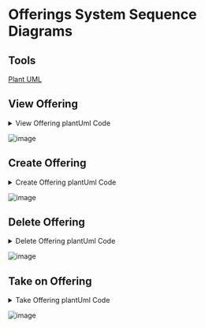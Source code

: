 # Offerings System Sequence Diagrams

## Tools

[Plant UML](https://plantuml.com/sequence-diagram)

## View Offering

<details>
<summary>
View Offering plantUml Code
</summary>

``` plantuml
@startuml
participant "__:Actor__" as actor
participant "__:System__" as system

title View Offerings System Sequence Diagram

skinparam sequenceMessageAlign center
actor -> system : getOfferings()
|||
alt pulic user
|||
  system --> actor : display available & non-available offerings associated to an instructor
|||
else is registered client
|||
  system --> actor : display available & non-available offerings associated to an instructor
|||
else is registered guardian
|||
  system --> actor : display available & non-available offerings associated to an instructor
|||
else is registered instructor
|||
  system --> actor : display offerings not associated to an instructor
end

@enduml
```

</details>

![image](https://github.com/DarkMed15/soen342-teamproject/blob/main/deliverables/assets/view_offering_system_sequence_diagram.png)

## Create Offering

<details>
<summary>
Create Offering plantUml Code
</summary>

``` plantuml
@startuml
participant "__:Actor__" as actor
participant "__:System__" as system
participant "__:Offerings__" as offerings
collections "__:Offering__" as offeringCollection
participant "__o:Offering__" as offering



title Create Offerings System Sequence Diagram

skinparam sequenceMessageAlign center

actor -> system : makeOffering(location, schedule, format, type)

system -> offerings : exists(location,schedule)

alt unique slot
system -> offerings : createOffering(location, schedule, format, type, seats)
offerings -> offering** : create(location, schedule, format, type, seats)
offerings -> offeringCollection : add(o)
|||
else location daytime slot not unique
|||
offerings --> system : error
system --> actor : error
end

@enduml
```

</details>

![image](https://github.com/DarkMed15/soen342-teamproject/blob/main/deliverables/assets/create_offering_system_sequence_diagram.png)

## Delete Offering

<details>
<summary>
Delete Offering plantUml Code
</summary>

``` plantuml
@startuml
participant "__:Actor__" as actor
participant "__:System__" as system

title Delete Offerings System Sequence Diagram

skinparam sequenceMessageAlign center

actor -> system : removeOffering(offering)

alt if client associated
  system -> system : deleteBooking(client)
|||
else if instructor associated
|||
  system -> system : deleteInstructorOffering(instructor)
|||
end

system -> system : offering.delete()
system --> actor : confirmation
@enduml
```

</details>

![image](https://github.com/DarkMed15/soen342-teamproject/blob/main/deliverables/assets/delete_offering_system_sequence_diagram.png)

## Take on Offering

<details>
<summary>
Take Offering plantUml Code
</summary>

``` plantuml
@startuml
participant "__:Actor__" as actor
participant "__:System__" as system

title Take Offerings System Sequence Diagram

skinparam sequenceMessageAlign center

|||
actor -> system : takeOffering(offering)
|||
system -> system : not exists(offering at same location and time slot)

alt success
system -> system : createInstructorOffering(instructor, offering)
system -> system : offering.taken=true
system -> system : offering.status="available"
system -> actor : confirmation
|||
else not unique
system -> actor : error
end
@enduml
```

</details>

![image](https://github.com/DarkMed15/soen342-teamproject/blob/main/deliverables/assets/take_offering_system_sequence_diagram.png)
